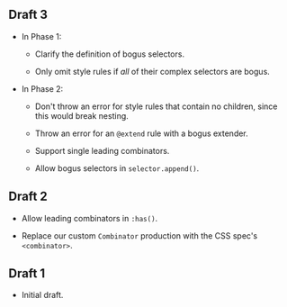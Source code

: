 ## Draft 3

* In Phase 1:

  * Clarify the definition of bogus selectors.

  * Only omit style rules if _all_ of their complex selectors are bogus.

* In Phase 2:

  * Don't throw an error for style rules that contain no children, since this
    would break nesting.

  * Throw an error for an `@extend` rule with a bogus extender.

  * Support single leading combinators.

  * Allow bogus selectors in `selector.append()`.

## Draft 2

* Allow leading combinators in `:has()`.

* Replace our custom `Combinator` production with the CSS spec's `<combinator>`.

## Draft 1

* Initial draft.
